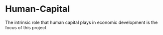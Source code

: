 # Human-Capital
The intrinsic role that human capital plays in economic development is the focus of this project
